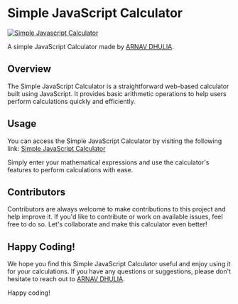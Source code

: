 # Simple JavaScript Calculator

[![Simple Javascript Calculator](https://raw.githubusercontent.com/harsh98trivedi/Simple-JavaScript-Calculator/master/images/meta.jpg)](https://ArnavDhulia.github.io/Simple-JavaScript-Calculator)

A simple JavaScript Calculator made by [ARNAV DHULIA](https://ArnavDhulia.github.io).

## Overview

The Simple JavaScript Calculator is a straightforward web-based calculator built using JavaScript. It provides basic arithmetic operations to help users perform calculations quickly and efficiently.

## Usage

You can access the Simple JavaScript Calculator by visiting the following link: [Simple JavaScript Calculator](https://ArnavDhulia.github.io/Simple-JavaScript-Calculator)

Simply enter your mathematical expressions and use the calculator's features to perform calculations with ease.

## Contributors

Contributors are always welcome to make contributions to this project and help improve it. If you'd like to contribute or work on available issues, feel free to do so. Let's collaborate and make this calculator even better!

## Happy Coding!

We hope you find this Simple JavaScript Calculator useful and enjoy using it for your calculations. If you have any questions or suggestions, please don't hesitate to reach out to [ARNAV DHULIA](https://ArnavDhulia.github.io).

Happy coding!

